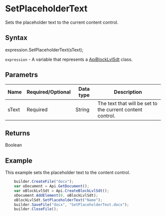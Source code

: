 # SetPlaceholderText

Sets the placeholder text to the current content control.

## Syntax

expression.SetPlaceholderText(sText);

`expression` - A variable that represents a [ApiBlockLvlSdt](../ApiBlockLvlSdt.md) class.

## Parametrs

| **Name** | **Required/Optional** | **Data type** | **Description** |
| ------------- | ------------- | ------------- | ------------- |
| sText | Required | String | The text that will be set to the current content control. |

## Returns

Boolean

## Example

This example sets the placeholder text to the content control.

```javascript
	builder.CreateFile("docx");
	var oDocument = Api.GetDocument();
	var oBlockLvlSdt = Api.CreateBlockLvlSdt();
	oDocument.AddElement(0, oBlockLvlSdt);
	oBlockLvlSdt.SetPlaceholderText("Name");
	builder.SaveFile("docx", "SetPlaceholderText.docx");
	builder.CloseFile();
```